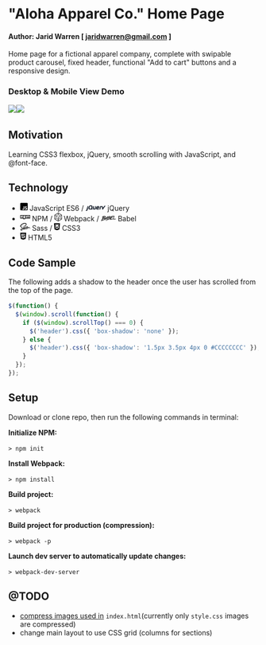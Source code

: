 # "Aloha Apparel Co." Home Page

#### Author: Jarid Warren [ <jaridwarren@gmail.com> ]

Home page for a fictional apparel company, complete with swipable product carousel, fixed header, functional "Add to cart" buttons and a responsive design.

### Desktop & Mobile View Demo

<img src="./assets/images/readme-images/demo.gif" width="610"><img src="./assets/images/readme-images/mobile-demo.gif" width="250">

## Motivation

Learning CSS3 flexbox, jQuery, smooth scrolling with JavaScript, and @font-face.

## Technology

- <img src="./assets/images/readme-images/js.svg" width="15"> JavaScript ES6 / <img src="./assets/images/readme-images/jquery.svg" width="40"> jQuery
- <img src="./assets/images/readme-images/npm.svg" width="20"> NPM / <img src="./assets/images/readme-images/webpack.svg" width="15"> Webpack / <img src="./assets/images/readme-images/babel.svg" width="30"> Babel
- <img src="./assets/images/readme-images/sass.svg" width="20"> Sass / <img src="./assets/images/readme-images/css3.svg" width="12"> CSS3
- <img src="./assets/images/readme-images/html5.svg" width="12"> HTML5

## Code Sample

The following adds a shadow to the header once the user has scrolled from the top of the page.

```javascript
$(function() {
  $(window).scroll(function() {
    if ($(window).scrollTop() === 0) {
      $('header').css({ 'box-shadow': 'none' });
    } else {
      $('header').css({ 'box-shadow': '1.5px 3.5px 4px 0 #CCCCCCCC' });
    }
  });
});
```

## Setup

Download or clone repo, then run the following commands in terminal:

**Initialize NPM:**

`> npm init`

**Install Webpack:**

`> npm install`

**Build project:**

`> webpack`

**Build project for production (compression):**

`> webpack -p`

**Launch dev server to automatically update changes:**

`> webpack-dev-server`

## @TODO

- [compress images used in](https://medium.com/a-beginners-guide-for-webpack-2/handling-images-e1a2a2c28f8d) `index.html`(currently only `style.css` images are compressed)
- change main layout to use CSS grid (columns for sections)
